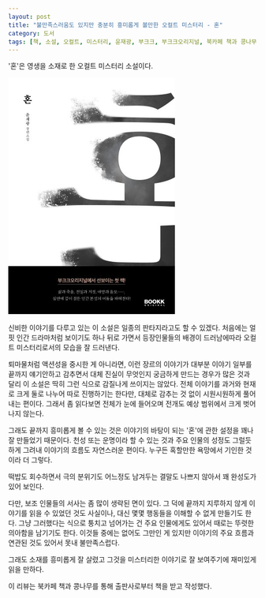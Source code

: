 ```yaml
---
layout: post
title: "불만족스러움도 있지만 충분히 흥미롭게 볼만한 오컬트 미스터리 - 혼"
category: 도서
tags: [책, 소설, 오컬트, 미스터리, 윤재광, 부크크, 부크크오리지널, 북카페 책과 콩나무, 서평]
---
```


'혼'은
영생을 소재로 한 오컬트 미스터리 소설이다.

![표지](/images/spirit-book-h480.jpg)

신비한 이야기를 다루고 있는 이 소설은 일종의 판타지라고도 할 수 있겠다.
처음에는 얼핏 인간 드라마처럼 보이기도 하나
뒤로 가면서 등장인물들의 배경이 드러남에따라
오컬트 미스터리로서의 모습을 잘 드러낸다.

퇴마물처럼 액션성을 중시한 게 아니라면,
이런 장르의 이야기가 대부분 이야기 일부를 끝까지 얘기안하고 감추면서
대체 진실이 무엇인지 궁금하게 만드는 경우가 많은 것과 달리
이 소설은 딱히 그런 식으로 감질나게 쓰이지는 않았다.
전체 이야기를 과거와 현재로 크게 둘로 나누어 따로 진행하기는 한다만,
대체로 감추는 것 없이 시원시원하게 풀어내는 편이다.
그래서 좀 읽다보면 전체가 눈에 들어오며
전개도 예상 범위에서 크게 벗어나지 않는다.

그래도 끝까지 흥미롭게 볼 수 있는 것은
이야기의 바탕이 되는 '혼'에 관한 설정을 꽤나 잘 만들었기 때문이다.
천성 또는 운명이라 할 수 있는 것과
주요 인물의 성정도 그럴듯하게 그려내
이야기의 흐름도 자연스러운 편이다.
누구든 혹할만한 욕망에서 기인한 것이라 더 그렇다.

떡밥도 회수하면서 극의 분위기도 어느정도 남겨두는 결말도 나쁘지 않아서
꽤 완성도가 있어 보인다.

다만, 보조 인물들의 서사는 좀 많이 생략된 면이 있다.
그 덕에 끝까지 지루하지 않게 이야기를 읽을 수 있었던 것도 사실이나,
대신 몇몇 행동들을 이해할 수 없게 만들기도 한다.
그냥 그러했다는 식으로 퉁치고 넘어가는 건 주요 인물에게도 있어서
때로는 뚜렷한 의아함을 남기기도 한다.
이것들 중에는 없어도 그만인 게 있지만 이야기의 주요 흐름과 연관된 것도 있어서 못내 불만족스럽다.

<!--
아직 젊은 '희영'은 어째서 노인들의 짓거리에 깊게 발을 담그게 되는가.
마치 사람이 바뀐듯 황당한 짓을 일삼는 희영의 행각을 '진우'는 어떻게 감내할 수 있는가.
'서삼'은 어째서 자본가와 결탁하지 않고 가난하고 고립된 마을만을 고집했는가.
사건 후, '민기'는 대체 왜 모든 것을 버리고 그들의 뒤를 쫓는가.
-->

그래도 소재를 흥미롭게 잘 살렸고
그것을 미스터리한 이야기로 잘 보여주기에
재미있게 읽을 만하다.



<div class="im im-info">
이 리뷰는 북카페 책과 콩나무를 통해 출판사로부터 책을 받고 작성했다.
</div>
